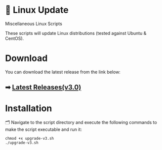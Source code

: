 # 🐧 Linux Update
Miscellaneous Linux Scripts

These scripts will update Linux distributions (tested against Ubuntu & CentOS).

# Download

You can download the latest release from the link below:

➡ [Latest Releases(v3.0)](https://github.com/shahabnf/linux/releases)
---
# Installation
🗂️ Navigate to the script directory and execute the following commands to make the script executable and run it:

```
chmod +x upgrade-v3.sh
./upgrade-v3.sh
```
